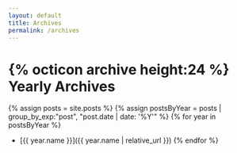 ```yaml
---
layout: default
title: Archives
permalink: /archives
---
```


# {% octicon archive height:24 %} Yearly Archives

<!-- markdownlint-disable MD032 -->

{% assign posts = site.posts %}
{% assign postsByYear = posts | group_by_exp:"post", "post.date | date: '%Y'" %}
{% for year in postsByYear %}
- [{{ year.name }}]({{ year.name | relative_url }})
{% endfor %}

<!-- markdownlint-disable -->

